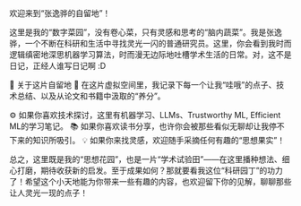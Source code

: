欢迎来到“张逸骅的自留地”！

这里是我的“数字菜园”，没有卷心菜，只有灵感和思考的“脑内蔬菜”。我是张逸骅，一个不断在科研和生活中寻找灵光一闪的普通研究员。这里，你会看到我时而逻辑缜密地深思机器学习算法，时而漫无边际地吐槽学术生活的日常。对，这不是日记，正经人谁写日记啊 :D

🌟 关于这片自留地 🌟
在这片虚拟空间里，我记录下每一个让我“哇哦”的点子、技术总结、以及从论文和书籍中汲取的“养分”。

⚙️ 如果你喜欢技术探讨，这里有机器学习、LLMs、Trustworthy ML, Efficient ML的学习笔记。
📚 如果你喜欢读书分享，也许你会被那些看似无聊却让我停不下来的知识所吸引。
💡 如果你来找灵感，欢迎随手采摘任何有趣的“思想果实”！

总之，这里既是我的“思想花园”，也是一片“学术试验田”——在这里播种想法、细心打磨，期待收获新的启发。至于成果如何？那就要看我这位“科研园丁”的功力了！希望这个小天地能为你带来一些有趣的内容，也欢迎留下你的见解，聊聊那些让人灵光一现的点子！